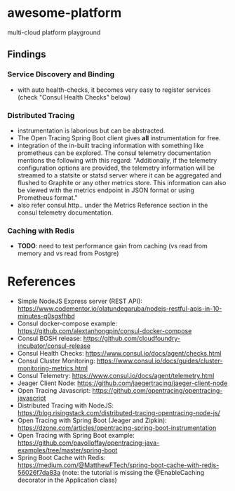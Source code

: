 # awesome-platform

multi-cloud platform playground

## Findings

### Service Discovery and Binding

- with auto health-checks, it becomes very easy to register services (check "Consul Health Checks" below)

### Distributed Tracing

- instrumentation is laborious but can be abstracted.
- The Open Tracing Spring Boot client gives **all** instrumentation for free.
- integration of the in-built tracing information with something like prometheus can be explored. The consul telemetry documentation mentions the following with this regard: "Additionally, if the telemetry configuration options are provided, the telemetry information will be streamed to a statsite or statsd server where it can be aggregated and flushed to Graphite or any other metrics store. This information can also be viewed with the metrics endpoint in JSON format or using Prometheus format."
- also refer consul.http.<verb>.<path> under the Metrics Reference section in the consul telemetry documentation.

### Caching with Redis

- **TODO**: need to test performance gain from caching (vs read from memory and vs read from Postgre)

# References

- Simple NodeJS Express server (REST API): https://www.codementor.io/olatundegaruba/nodejs-restful-apis-in-10-minutes-q0sgsfhbd
- Consul docker-compose example: https://github.com/alextanhongpin/consul-docker-compose
- Consul BOSH release: https://github.com/cloudfoundry-incubator/consul-release
- Consul Health Checks: https://www.consul.io/docs/agent/checks.html
- Consul Cluster Monitoring: https://www.consul.io/docs/guides/cluster-monitoring-metrics.html
- Consul Telemetry: https://www.consul.io/docs/agent/telemetry.html
- Jeager Client Node: https://github.com/jaegertracing/jaeger-client-node
- Open Tracing Javascript: https://github.com/opentracing/opentracing-javascript
- Distributed Tracing with NodeJS: https://blog.risingstack.com/distributed-tracing-opentracing-node-js/
- Open Tracing with Spring Boot (Jeager and Zipkin): https://dzone.com/articles/opentracing-spring-boot-instrumentation
- Open Tracing with Spring Boot example: https://github.com/pavolloffay/opentracing-java-examples/tree/master/spring-boot
- Spring Boot Cache with Redis: https://medium.com/@MatthewFTech/spring-boot-cache-with-redis-56026f7da83a (note: the tutorial is missing the @EnableCaching decorator in the Application class)
